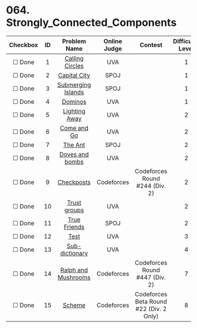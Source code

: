 # 064. Strongly_Connected_Components


| Checkbox | ID | Problem Name|Online Judge|Contest|Difficulty Level|
|:---:|:---:|:---:|:---:|:---:|:---:|
|&#9744; Done|1|[Calling Circles](https://uva.onlinejudge.org/index.php?option=onlinejudge&page=show_problem&problem=183)|UVA||1|
|&#9744; Done|2|[Capital City](http://www.spoj.com/problems/CAPCITY/)|SPOJ||1|
|&#9744; Done|3|[Submerging Islands](http://www.spoj.com/problems/SUBMERGE/)|SPOJ||1|
|&#9744; Done|4|[Dominos](https://uva.onlinejudge.org/index.php?option=onlinejudge&page=show_problem&problem=2499)|UVA||1|
|&#9744; Done|5|[Lighting Away](https://uva.onlinejudge.org/index.php?option=onlinejudge&page=show_problem&problem=2870)|UVA||2|
|&#9744; Done|6|[Come and Go](https://uva.onlinejudge.org/index.php?option=onlinejudge&page=show_problem&problem=2938)|UVA||2|
|&#9744; Done|7|[The Ant](http://www.spoj.com/problems/ANTTT/)|SPOJ||2|
|&#9744; Done|8|[Doves and bombs](https://uva.onlinejudge.org/index.php?option=onlinejudge&page=show_problem&problem=1706)|UVA||2|
|&#9744; Done|9|[Checkposts](http://codeforces.com/problemset/problem/427/C)|Codeforces|Codeforces Round #244 (Div. 2)|2|
|&#9744; Done|10|[Trust groups](https://uva.onlinejudge.org/index.php?option=onlinejudge&page=show_problem&problem=2756)|UVA||2|
|&#9744; Done|11|[True Friends](http://www.spoj.com/problems/TFRIENDS/)|SPOJ||2|
|&#9744; Done|12|[Test](https://uva.onlinejudge.org/index.php?option=onlinejudge&page=show_problem&problem=1672)|UVA||3|
|&#9744; Done|13|[Sub-dictionary](https://uva.onlinejudge.org/index.php?option=onlinejudge&page=show_problem&problem=3670)|UVA||4|
|&#9744; Done|14|[Ralph and Mushrooms](http://codeforces.com/problemset/problem/894/E)|Codeforces|Codeforces Round #447 (Div. 2)|7|
|&#9744; Done|15|[Scheme](http://codeforces.com/problemset/problem/22/E)|Codeforces|Codeforces Beta Round #22 (Div. 2 Only)|8|

